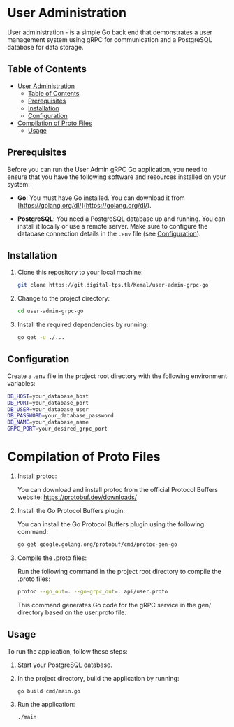 # User Administration

User administration - is a simple Go back end that demonstrates a user management system using gRPC for communication and a PostgreSQL database for data storage.

## Table of Contents

- [User Administration](#user-administration)
  - [Table of Contents](#table-of-contents)
  - [Prerequisites](#prerequisites)
  - [Installation](#installation)
  - [Configuration](#configuration)
- [Compilation of Proto Files](#compilation-of-proto-files)
  - [Usage](#usage)

## Prerequisites

Before you can run the User Admin gRPC Go application, you need to ensure that you have the following software and resources installed on your system:

- **Go**: You must have Go installed. You can download it from [https://golang.org/dl/](https://golang.org/dl/).

- **PostgreSQL**: You need a PostgreSQL database up and running. You can install it locally or use a remote server. Make sure to configure the database connection details in the `.env` file (see [Configuration](#configuration)).

## Installation

1. Clone this repository to your local machine:

   ```bash
   git clone https://git.digital-tps.tk/Kemal/user-admin-grpc-go
   ```

2. Change to the project directory:

   ```bash
   cd user-admin-grpc-go
   ```

3. Install the required dependencies by running:

   ```bash
   go get -u ./...
   ```

## Configuration
Create a .env file in the project root directory with the following environment variables:
```bash
DB_HOST=your_database_host
DB_PORT=your_database_port
DB_USER=your_database_user
DB_PASSWORD=your_database_password
DB_NAME=your_database_name
GRPC_PORT=your_desired_grpc_port
```

# Compilation of Proto Files
1. Install protoc:

   You can download and install protoc from the official Protocol Buffers website: https://protobuf.dev/downloads/

2. Install the Go Protocol Buffers plugin:

   You can install the Go Protocol Buffers plugin using the following command:
   ```bash
   go get google.golang.org/protobuf/cmd/protoc-gen-go
   ```
3. Compile the .proto files:

   Run the following command in the project root directory to compile the .proto files:
   ```bash
   protoc --go_out=. --go-grpc_out=. api/user.proto
   ```
   This command generates Go code for the gRPC service in the gen/ directory based on the user.proto file.

## Usage

To run the application, follow these steps:

1. Start your PostgreSQL database.

2. In the project directory, build the application by running:

   ```bash
   go build cmd/main.go
   ```

3. Run the application:

   ```bash
   ./main
   ```
